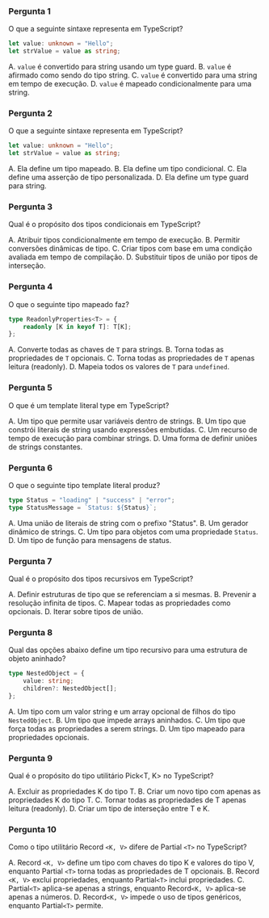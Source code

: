 ### Pergunta 1
O que a seguinte sintaxe representa em TypeScript?

```ts
let value: unknown = "Hello";
let strValue = value as string;
```

A. `value` é convertido para string usando um type guard. 
B. `value` é afirmado como sendo do tipo string. 
C. `value` é convertido para uma string em tempo de execução. 
D. `value` é mapeado condicionalmente para uma string.

### Pergunta 2
O que a seguinte sintaxe representa em TypeScript?

```ts
let value: unknown = "Hello";
let strValue = value as string;
```

A. Ela define um tipo mapeado. 
B. Ela define um tipo condicional. 
C. Ela define uma asserção de tipo personalizada. 
D. Ela define um type guard para string.

### Pergunta 3
Qual é o propósito dos tipos condicionais em TypeScript?

A. Atribuir tipos condicionalmente em tempo de execução. 
B. Permitir conversões dinâmicas de tipo. 
C. Criar tipos com base em uma condição avaliada em tempo de compilação. 
D. Substituir tipos de união por tipos de interseção.


### Pergunta 4
O que o seguinte tipo mapeado faz?

```ts
type ReadonlyProperties<T> = {
    readonly [K in keyof T]: T[K];
};
```

A. Converte todas as chaves de `T` para strings. 
B. Torna todas as propriedades de `T` opcionais. 
C. Torna todas as propriedades de `T` apenas leitura (readonly). 
D. Mapeia todos os valores de `T` para `undefined`.

### Pergunta 5
O que é um template literal type em TypeScript?

A. Um tipo que permite usar variáveis dentro de strings. 
B. Um tipo que constrói literais de string usando expressões embutidas. 
C. Um recurso de tempo de execução para combinar strings. 
D. Uma forma de definir uniões de strings constantes.

### Pergunta 6
O que o seguinte tipo template literal produz?

```ts
type Status = "loading" | "success" | "error";
type StatusMessage = `Status: ${Status}`;
```

A. Uma união de literais de string com o prefixo "Status". 
B. Um gerador dinâmico de strings. 
C. Um tipo para objetos com uma propriedade `Status`. 
D. Um tipo de função para mensagens de status.


### Pergunta 7
Qual é o propósito dos tipos recursivos em TypeScript?

A. Definir estruturas de tipo que se referenciam a si mesmas. 
B. Prevenir a resolução infinita de tipos. 
C. Mapear todas as propriedades como opcionais. 
D. Iterar sobre tipos de união.


### Pergunta 8
Qual das opções abaixo define um tipo recursivo para uma estrutura de objeto aninhado?

```ts 
type NestedObject = {
    value: string;
    children?: NestedObject[];
};
```

A. Um tipo com um valor string e um array opcional de filhos do tipo `NestedObject`. 
B. Um tipo que impede arrays aninhados. 
C. Um tipo que força todas as propriedades a serem strings. 
D. Um tipo mapeado para propriedades opcionais.

### Pergunta 9
Qual é o propósito do tipo utilitário Pick<T, K> no TypeScript?

A. Excluir as propriedades K do tipo T. 
B. Criar um novo tipo com apenas as propriedades K do tipo T. 
C. Tornar todas as propriedades de T apenas leitura (readonly). 
D. Criar um tipo de interseção entre T e K.


### Pergunta 10
Como o tipo utilitário Record `<K, V>` difere de Partial `<T>` no TypeScript?

A. Record `<K, V>` define um tipo com chaves do tipo K e valores do tipo V, enquanto Partial `<T>` torna todas as propriedades de T opcionais.
B. Record `<K, V>` exclui propriedades, enquanto Partial`<T>` inclui propriedades. 
C. Partial`<T>` aplica-se apenas a strings, enquanto Record`<K, V>` aplica-se apenas a números. 
D. Record`<K, V>` impede o uso de tipos genéricos, enquanto Partial`<T>` permite.




